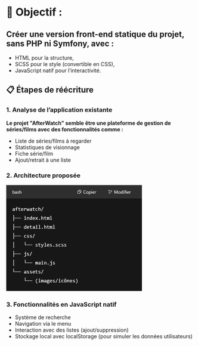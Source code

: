 # 🎯 Objectif :

## Créer une version front-end statique du projet, sans PHP ni Symfony, avec :
- HTML pour la structure,
- SCSS pour le style (convertible en CSS),
- JavaScript natif pour l’interactivité.

## 📋 Étapes de réécriture
### 1. Analyse de l’application existante

**Le projet "AfterWatch" semble être une plateforme de gestion de séries/films avec des fonctionnalités comme :**
  - Liste de séries/films à regarder
  - Statistiques de visionnage
  - Fiche série/film
  - Ajout/retrait à une liste

### 2. Architecture proposée

![alt text](image.png)

### 3. Fonctionnalités en JavaScript natif
  - Système de recherche
  - Navigation via le menu
  - Interaction avec des listes (ajout/suppression)
  - Stockage local avec localStorage (pour simuler les données utilisateurs)

